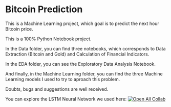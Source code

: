 # Bitcoin Prediction

This is a Machine Learning project, which goal is to predict the next hour Bitcoin price.

This is a 100% Python Notebook project.

In the Data folder, you can find three notebooks, which corresponds to Data Extraction (Bitcoin and Gold) and Calculation of Financial Indicators.

In the EDA folder, you can see the Exploratory Data Analysis Notebook.

And finally, in the Machine Learning folder, you can find the three Machine Learning models I used to try to aproach this problem.

Doubts, bugs and suggestions are well received.

You can explore the LSTM Neural Network we used here: [![Open All Collab](https://colab.research.google.com/assets/colab-badge.svg)](https://colab.research.google.com/drive/18hgeN5MrKFvMUwFdortw8UwyZYYNqfGl?usp=sharing)
